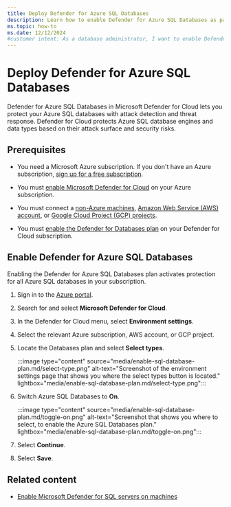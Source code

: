 ```yaml
---
title: Deploy Defender for Azure SQL Databases
description: Learn how to enable Defender for Azure SQL Databases as part of the Databases plan on your Azure subscription to enhance your database security.
ms.topic: how-to
ms.date: 12/12/2024
#customer intent: As a database administrator, I want to enable Defender for Azure SQL Databases so that I can enhance the security of my databases.
---
```


# Deploy Defender for Azure SQL Databases

Defender for Azure SQL Databases in Microsoft Defender for Cloud lets you protect your Azure SQL databases with attack detection and threat response. Defender for Cloud protects Azure SQL database engines and data types based on their attack surface and security risks.

## Prerequisites

- You need a Microsoft Azure subscription. If you don't have an Azure subscription, [sign up for a free subscription](https://azure.microsoft.com/pricing/free-trial/).

- You must [enable Microsoft Defender for Cloud](get-started.md#enable-defender-for-cloud-on-your-azure-subscription) on your Azure subscription.

- You must connect a [non-Azure machines](quickstart-onboard-machines.md), [Amazon Web Service (AWS) account](quickstart-onboard-aws.md), or [Google Cloud Project (GCP) projects](quickstart-onboard-gcp.md).

- You must [enable the Defender for Databases plan](tutorial-enable-databases-plan.md) on your Defender for Cloud subscription.

## Enable Defender for Azure SQL Databases

Enabling the Defender for Azure SQL Databases plan activates protection for all Azure SQL databases in your subscription.

1. Sign in to the [Azure portal](https://portal.azure.com).

1. Search for and select **Microsoft Defender for Cloud**.

1. In the Defender for Cloud menu, select **Environment settings**.

1. Select the relevant Azure subscription, AWS account, or GCP project.

1. Locate the Databases plan and select **Select types**.

    :::image type="content" source="media/enable-sql-database-plan.md/select-type.png" alt-text="Screenshot of the environment settings page that shows you where the select types button is located." lightbox="media/enable-sql-database-plan.md/select-type.png":::

1. Switch Azure SQL Databases to **On**.

    :::image type="content" source="media/enable-sql-database-plan.md/toggle-on.png" alt-text="Screenshot that shows you where to select, to enable the Azure SQL Databases plan." lightbox="media/enable-sql-database-plan.md/toggle-on.png":::

1. Select **Continue**.

1. Select **Save**.

 ## Related content

- [Enable Microsoft Defender for SQL servers on machines](defender-for-sql-usage.md)
